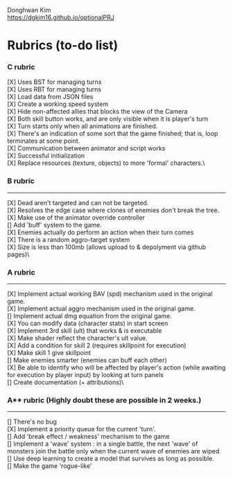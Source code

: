 
Donghwan Kim\
https://dgkim16.github.io/optionalPRJ
# Rubrics (to-do list)


### C rubric
[X] Uses BST for managing turns\
[X] Uses RBT for managing turns\
[X] Load data from JSON files\
[X] Create a working speed system\
[X] Hide non-affected allies that blocks the view of the Camera\
[X] Both skill button works, and are only visible when it is player's turn\
[X] Turn starts only when all animations are finished.\
[X] There's an indication of some sort that the game finished; that is, loop terminates at some point.\
[X] Communication between animator and script works\
[X] Successful initialization\
[X] Replace resources (texture, objects) to more 'formal' characters.\
 
### B rubric
---
[X] Dead aren't targeted and can not be targeted.\
[X] Resolves the edge case where clones of enemies don't break the tree.\
[X] Make use of the animator override controller\
[] Add 'buff' system to the game.\
[X] Enemies actually do perform an action when their turn comes\
[X] There is a random aggro-target system \
[X] Size is less than 100mb (allows upload to & depolyment via github pages)\

### A rubric
---
[X] Implement actual working BAV (spd) mechanism used in the original game.\
[X] Implement actual aggro mechanism used in the original game.\
[] Implement actual dmg equation from the original game.\
[X] You can modify data (character stats) in start screen\
[X] Implement 3rd skill (ult) that works & is executable\
[X] Make shader reflect the character's ult value.\
[X] Add a condition for skill 2 (requires skillpoint for execution)\
[X] Make skill 1 give skillpoint\
[] Make enemies smarter (enemies can buff each other)\
[X] Be able to identify who will be affected by player's action (while awaiting for execution by player input) by looking at turn panels\
[] Create documentation (+ attributions)\


### A** rubric (Highly doubt these are possible in 2 weeks.)
---
[] There's no bug\
[X] Implement a priority queue for the current 'turn'.\
[] Add 'break effect / weakness' mechanism to the game\
[] Implement a 'wave' system : in a single battle, the next 'wave' of monsters join the battle only when the current wave of enemies are wiped\
[] Use deep learning to create a model that survives as long as possible.\
[] Make the game 'rogue-like'

